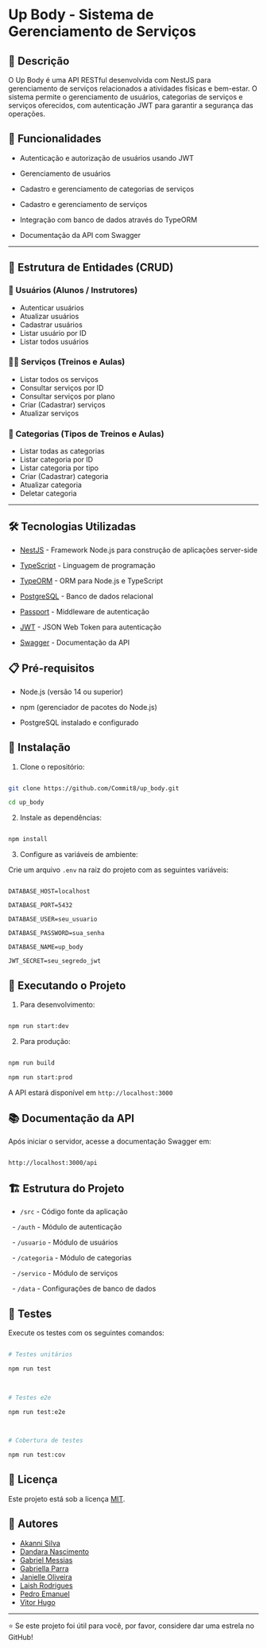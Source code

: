 # Up Body - Sistema de Gerenciamento de Serviços



## 📝 Descrição

  

O Up Body é uma API RESTful desenvolvida com NestJS para gerenciamento de serviços relacionados a atividades físicas e bem-estar. O sistema permite o gerenciamento de usuários, categorias de serviços e serviços oferecidos, com autenticação JWT para garantir a segurança das operações.

  

## 🚀 Funcionalidades

  

- Autenticação e autorização de usuários usando JWT

- Gerenciamento de usuários

- Cadastro e gerenciamento de categorias de serviços

- Cadastro e gerenciamento de serviços

- Integração com banco de dados através do TypeORM

- Documentação da API com Swagger

---

## 🧱 Estrutura de Entidades (CRUD)

### 👤 Usuários (Alunos / Instrutores)
- Autenticar usuários  
- Atualizar usuários  
- Cadastrar usuários  
- Listar usuário por ID  
- Listar todos usuários  

### 🏋️‍♀️ Serviços (Treinos e Aulas)
- Listar todos os serviços  
- Consultar serviços por ID  
- Consultar serviços por plano  
- Criar (Cadastrar) serviços  
- Atualizar serviços  

### 🧩 Categorias (Tipos de Treinos e Aulas)
- Listar todas as categorias  
- Listar categoria por ID  
- Listar categoria por tipo  
- Criar (Cadastrar) categoria  
- Atualizar categoria  
- Deletar categoria  

---
  

## 🛠️ Tecnologias Utilizadas

  

- [NestJS](https://nestjs.com/) - Framework Node.js para construção de aplicações server-side

- [TypeScript](https://www.typescriptlang.org/) - Linguagem de programação

- [TypeORM](https://typeorm.io/) - ORM para Node.js e TypeScript

- [PostgreSQL](https://www.postgresql.org/) - Banco de dados relacional

- [Passport](https://www.passportjs.org/) - Middleware de autenticação

- [JWT](https://jwt.io/) - JSON Web Token para autenticação

- [Swagger](https://swagger.io/) - Documentação da API

  

## 📋 Pré-requisitos

  

- Node.js (versão 14 ou superior)

- npm (gerenciador de pacotes do Node.js)

- PostgreSQL instalado e configurado

  

## 🔧 Instalação

  

1. Clone o repositório:

```bash

git clone https://github.com/Commit8/up_body.git

cd up_body

```

  

2. Instale as dependências:

```bash

npm install

```

  

3. Configure as variáveis de ambiente:

Crie um arquivo `.env` na raiz do projeto com as seguintes variáveis:

```env

DATABASE_HOST=localhost

DATABASE_PORT=5432

DATABASE_USER=seu_usuario

DATABASE_PASSWORD=sua_senha

DATABASE_NAME=up_body

JWT_SECRET=seu_segredo_jwt

```

  

## 🚀 Executando o Projeto

  

1. Para desenvolvimento:

```bash

npm run start:dev

```

  

2. Para produção:

```bash

npm run build

npm run start:prod

```

  

A API estará disponível em `http://localhost:3000`

  

## 📚 Documentação da API

  

Após iniciar o servidor, acesse a documentação Swagger em:

```

http://localhost:3000/api

```

  

## 🏗️ Estrutura do Projeto

  

- `/src` - Código fonte da aplicação

  - `/auth` - Módulo de autenticação

  - `/usuario` - Módulo de usuários

  - `/categoria` - Módulo de categorias

  - `/servico` - Módulo de serviços

  - `/data` - Configurações de banco de dados

  

## 🧪 Testes

  

Execute os testes com os seguintes comandos:

  

```bash

# Testes unitários

npm run test

  

# Testes e2e

npm run test:e2e

  

# Cobertura de testes

npm run test:cov

```

  

## 📄 Licença

  

Este projeto está sob a licença [MIT](LICENSE).

  

## 👥 Autores


- [Akanni Silva](https://github.com/Akanni-codes)  
- [Dandara Nascimento](https://github.com/dan-olivnas)  
- [Gabriel Messias](https://github.com/gabrielmessias-dev)  
- [Gabriella Parra](https://github.com/gabiparra05)  
- [Janielle Oliveira](https://github.com/JanielleOliveira)  
- [Laish Rodrigues](https://github.com/L4ish)  
- [Pedro Emanuel](https://github.com/pe3dru)  
- [Vitor Hugo](https://github.com/DisturbedMoss)  
  

---

  

⭐ Se este projeto foi útil para você, por favor, considere dar uma estrela no GitHub!